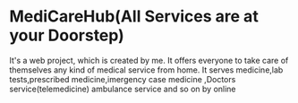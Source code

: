 # MediCareHub(All Services are at your Doorstep)
 It's a web project, which is created by me. It offers everyone to take care of themselves any kind of medical service from home. It serves medicine,lab tests,prescribed medicine,imergency case medicine ,Doctors service(telemedicine) ambulance service and so on by online

